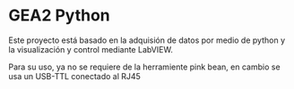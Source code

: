 # GEA2 Python

Este proyecto está basado en la adquisión de datos por medio de python y la visualización y control mediante LabVIEW.

Para su uso, ya no se requiere de la herramiente pink bean, en cambio se usa un USB-TTL conectado al RJ45
